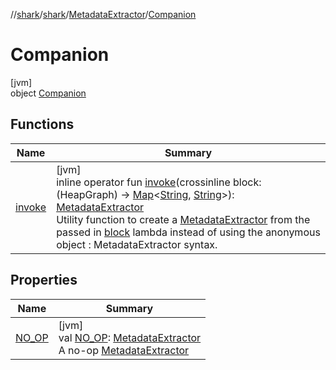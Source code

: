 //[shark](../../../../index.md)/[shark](../../index.md)/[MetadataExtractor](../index.md)/[Companion](index.md)

# Companion

[jvm]\
object [Companion](index.md)

## Functions

| Name | Summary |
|---|---|
| [invoke](invoke.md) | [jvm]<br>inline operator fun [invoke](invoke.md)(crossinline block: (HeapGraph) -&gt; [Map](https://kotlinlang.org/api/latest/jvm/stdlib/kotlin.collections/-map/index.html)&lt;[String](https://kotlinlang.org/api/latest/jvm/stdlib/kotlin/-string/index.html), [String](https://kotlinlang.org/api/latest/jvm/stdlib/kotlin/-string/index.html)&gt;): [MetadataExtractor](../index.md)<br>Utility function to create a [MetadataExtractor](../index.md) from the passed in [block](invoke.md) lambda instead of using the anonymous object : MetadataExtractor syntax. |

## Properties

| Name | Summary |
|---|---|
| [NO_OP](-n-o_-o-p.md) | [jvm]<br>val [NO_OP](-n-o_-o-p.md): [MetadataExtractor](../index.md)<br>A no-op [MetadataExtractor](../index.md) |
